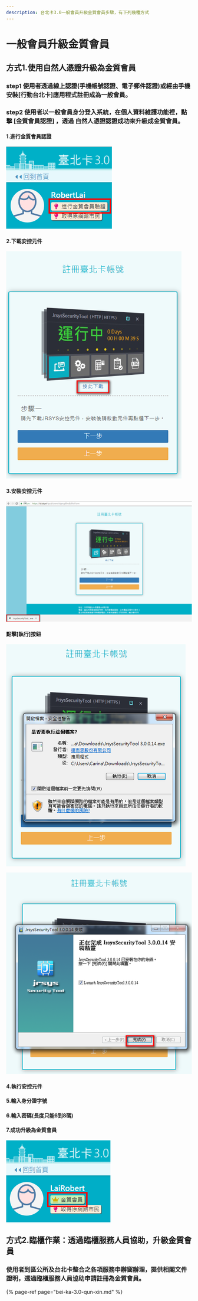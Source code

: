 ```yaml
---
description: 台北卡3.0一般會員升級金質會員步驟，有下列幾種方式
---
```


# 一般會員升級金質會員

## 方式1.使用自然人憑證升級為金質會員

###  step1 使用者透過線上認證\(手機帳號認證、電子郵件認證\)或經由手機安裝\[行動台北卡\]應用程式註冊成為一般會員。

###  step2 使用者以一般會員身分登入系統，在個人資料維護功能裡，點擊 \[金質會員認證\] ，透過 自然人憑證認證成功來升級成金質會員。

####  1.進行金質會員認證

![](.gitbook/assets/yi-ban-hui-yuan-11.png)

#### 2.下載安控元件

![](.gitbook/assets/xia-zai-an-kong-yuan-jian%20%281%29.png)

####  3.安裝安控元件 

![&#x9EDE;&#x64CA;&#x5B89;&#x88DD;](.gitbook/assets/an-zhuang-an-kong-yuan-jian%20%281%29.png)

#### 點擊\[執行\]按鈕

![&#x57F7;&#x884C;&#x5B89;&#x88DD;](.gitbook/assets/an-zhuang-an-kong-yuan-jian-confirm.png)

![&#x5B8C;&#x6210;&#x5B89;&#x88DD;](.gitbook/assets/an-zhuang-an-kong-yuan-jian-confirmok%20%281%29.png)

####  4.執行安控元件

####  5.輸入身分證字號

####  6.輸入密碼\(長度只能6到8碼\)

####  7.成功升級為金質會員

![&#x5347;&#x7D1A;&#x70BA;&#x91D1;&#x8CEA;&#x6703;&#x54E1;](.gitbook/assets/result.png)



## 方式2.臨櫃作業：透過臨櫃服務人員協助，升級金質會員

###  使用者到區公所及台北卡整合之各項服務申辦窗辦理，提供相關文件證明，透過臨櫃服務人員協助申請註冊為金質會員。

{% page-ref page="bei-ka-3.0-qun-xin.md" %}



